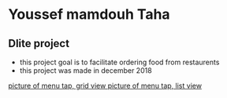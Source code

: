 Youssef mamdouh Taha 
====================
Dlite project
------------

* this project goal is to  facilitate ordering food from restaurents
* this project was made in december 2018 

[ picture of menu tap, grid view ](picture1.png)
[ picture of menu tap, list view ](picture2.png)
